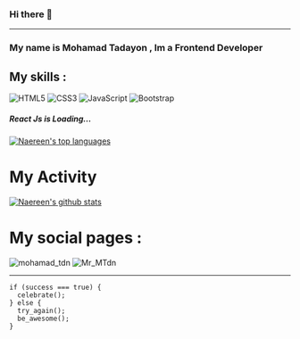 ### Hi there 👋
---
### My name is Mohamad Tadayon , Im a Frontend Developer 

## My skills :

![HTML5](https://img.shields.io/badge/html5-%23E34F26.svg?style=for-the-badge&logo=html5&logoColor=white) ![CSS3](https://img.shields.io/badge/css3-%231572B6.svg?style=for-the-badge&logo=css3&logoColor=white)  ![JavaScript](https://img.shields.io/badge/javascript-%23323330.svg?style=for-the-badge&logo=javascript&logoColor=%23F7DF1E) ![Bootstrap](https://img.shields.io/badge/bootstrap-%238511FA.svg?style=for-the-badge&logo=bootstrap&logoColor=white)
##### React Js is Loading...

[![Naereen's top languages](https://github-readme-stats.vercel.app/api/top-langs/?username=MohamadTdn&theme=blue-green)](https://github.com/anuraghazra/github-readme-stats)

# My Activity
[![Naereen's github stats](https://github-readme-stats.vercel.app/api?username=MohamadTdn&theme=blue-green)](https://github.com/anuraghazra/github-readme-stats)

# My social pages :

![mohamad_tdn](https://img.shields.io/badge/Instagram-%23E4405F.svg?style=for-the-badge&logo=Instagram&logoColor=white)
![Mr_MTdn](https://img.shields.io/badge/Telegram-2CA5E0?style=for-the-badge&logo=telegram&logoColor=white)

---
```
if (success === true) {
  celebrate();
} else {
  try_again();
  be_awesome();
}
```
